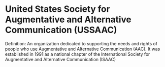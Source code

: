 # United States Society for Augmentative and Alternative Communication (USSAAC)

Definition: An organization dedicated to supporting the needs and rights of people who use Augmentative and Alternative Communication (AAC). It was established in 1991 as a national chapter of the International Society for Augmentative and Alternative Communication (ISAAC)